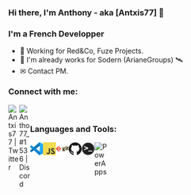 ### Hi there, I'm Anthony - aka [Antxis77] 👋 


### I'm a French Developper

- 🚧 Working for Red&Co, Fuze Projects.
- 💬 I'm already works for Sodern (ArianeGroups) 🛰
- ✉ Contact PM.

### Connect with me:

<img align="left" alt="Antxis77 | Twitter" width="22px" src="https://cdn.jsdelivr.net/npm/simple-icons@v3/icons/twitter.svg" />
<img align="left" alt="Antho77_#1536 | Discord" width="22px" src="https://cdn.jsdelivr.net/npm/simple-icons@v3/icons/discord.svg" />

<br />

### Languages and Tools:

<img align="left" alt="Visual Studio Code" width="26px" src="https://raw.githubusercontent.com/github/explore/80688e429a7d4ef2fca1e82350fe8e3517d3494d/topics/visual-studio-code/visual-studio-code.png" />
<img align="left" alt="JavaScript" width="26px" src="https://raw.githubusercontent.com/github/explore/80688e429a7d4ef2fca1e82350fe8e3517d3494d/topics/javascript/javascript.png" />
<img align="left" alt="Git" width="26px" src="https://raw.githubusercontent.com/github/explore/80688e429a7d4ef2fca1e82350fe8e3517d3494d/topics/git/git.png" />
<img align="left" alt="GitHub" width="26px" src="https://raw.githubusercontent.com/github/explore/78df643247d429f6cc873026c0622819ad797942/topics/github/github.png" />
<img align="left" alt="Terminal" width="26px" src="https://raw.githubusercontent.com/github/explore/80688e429a7d4ef2fca1e82350fe8e3517d3494d/topics/terminal/terminal.png" />
<img align="left" alt="PowerApps" width="26px" src="https://powerapps.microsoft.com/images/shared/social/social-default-image.png" />


<br />
<br />
